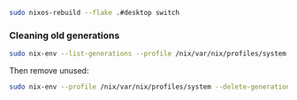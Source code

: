 ```bash
sudo nixos-rebuild --flake .#desktop switch
```

### Cleaning old generations 

```bash
sudo nix-env --list-generations --profile /nix/var/nix/profiles/system
```

Then remove unused: 

```bash
sudo nix-env --profile /nix/var/nix/profiles/system --delete-generations 1 
```


